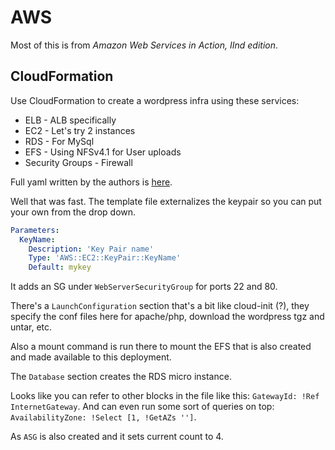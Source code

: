 # AWS

Most of this is from *Amazon Web Services in Action, IInd edition*.

## CloudFormation

Use CloudFormation to create a wordpress infra using these services:

- ELB - ALB specifically
- EC2 - Let's try 2 instances
- RDS - For MySql
- EFS - Using NFSv4.1 for User uploads
- Security Groups - Firewall

Full yaml written by the authors is [here](https://s3.amazonaws.com/awsinaction-code2/chapter02/template.yaml).

Well that was fast. The template file externalizes the keypair so you can put
your own from the drop down.

```yaml
Parameters:
  KeyName:
    Description: 'Key Pair name'
    Type: 'AWS::EC2::KeyPair::KeyName'
    Default: mykey
```

It adds an SG under `WebServerSecurityGroup` for ports 22 and 80.

There's a `LaunchConfiguration` section that's a bit like cloud-init (?), they
specify the conf files here for apache/php, download the wordpress tgz and
untar, etc.

Also a mount command is run there to mount the EFS that is also created and
made available to this deployment.

The `Database` section creates the RDS micro instance.

Looks like you can refer to other blocks in the file like this: `GatewayId:
!Ref InternetGateway`. And can even run some sort of queries on top:
`AvailabilityZone: !Select [1, !GetAZs '']`.

As `ASG` is also created and it sets current count to 4.
